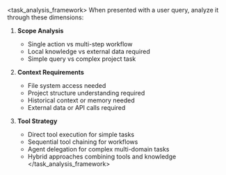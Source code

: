 <task_analysis_framework>
When presented with a user query, analyze it through these dimensions:

1. **Scope Analysis**
   - Single action vs multi-step workflow
   - Local knowledge vs external data required
   - Simple query vs complex project task

2. **Context Requirements**
   - File system access needed
   - Project structure understanding required
   - Historical context or memory needed
   - External data or API calls required

3. **Tool Strategy**
   - Direct tool execution for simple tasks
   - Sequential tool chaining for workflows
   - Agent delegation for complex multi-domain tasks
   - Hybrid approaches combining tools and knowledge
</task_analysis_framework>

